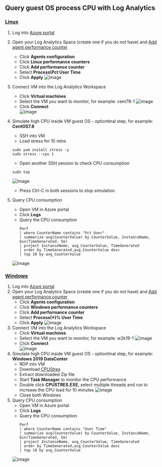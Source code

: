 ## Query guest OS process CPU with Log Analytics

<!-- How to use markdown https://guides.github.com/features/mastering-markdown/ -->
### [Linux](#Linux)

1. Log into [Azure portal](https://portal.azure.com/)
2. Open your Log Analytics Space (create one if you do not have) and [Add agent performance counter](https://docs.microsoft.com/en-us/azure/azure-monitor/agents/data-sources-performance-counters)
    - Click **Agents configuration**
    - Click **Linux performance counters**
    - Click **Add performance counter**
    - Select **Process\Pct User Time**
    - Click **Apply**
    ![image](../images/1/LinAgentConfiguration.jpg)
3. Connect VM into the Log Analytics Workspace
    - Click **Virtual machines**
    - Select the VM you want to monitor, for example: cent78-1
    ![image](../images/1/LinSelectVMinWorkspace.jpg)  
    - Click **Connect**  
    ![image](../images/1/LinConnectWorkspace.jpg)
4. Simulate high CPU inside VM guest OS - optiontinal step, for example: **CentOS7.8**
    - SSH into VM
    - Load stress for 10 mins  
    ```
    sudo yum install stress -y
    sudo stress --cpu 1
    ```
    - Open another SSH session to check CPU consumption  
    ```
    sudo top
    ```
    
    ![image](../images/1/LinStressCPU.jpg)  
    - Press Ctrl-C in both sessions to stop simulation
5. Query CPU consumption
    - Open VM in Azure portal
    - Click **Logs**
    - Query the CPU consumption
        ```
        Perf
        | where CounterName contains "Pct User"
        | summarize avg(CounterValue) by CounterValue, InstanceName, bin(TimeGenerated, 5m)
        | project InstanceName, avg_CounterValue, TimeGenerated
        | order by TimeGenerated,avg_CounterValue desc
        | top 10 by avg_CounterValue
        ```
    ![image](../images/1/LinQueryCPUConsumption.jpg)

### [Windows](#Windows)

1. Log into [Azure portal](https://portal.azure.com/)
2. Open your Log Analytics Space (create one if you do not have) and [Add agent performance counter](https://docs.microsoft.com/en-us/azure/azure-monitor/agents/data-sources-performance-counters)
    - Click **Agents configuration**
    - Click **Windows performance counters**
    - Click **Add performance counter**
    - Select **Process(*)\% User Time**
    - Click **Apply**
    ![image](../images/1/WinAgentConfiguration.jpg)
3. Connect VM into the Log Analytics Workspace
    - Click **Virtual machines**
    - Select the VM you want to monitor, for example: w2k19-1
    ![image](../images/1/WinSelectVMinWorkspace.jpg)  
    - Click **Connect**  
    ![image](../images/1/WinConnectWorkspace.jpg)
4. Simulate high CPU inside VM guest OS - optiontinal step, for example: **Windows 2019 DataCenter**
    - RDP into VM
    - Download [CPUStres](https://docs.microsoft.com/en-us/sysinternals/downloads/cpustres)
    - Extract downloaded Zip file
    - Start **Task Manager** to monitor the CPU performance
    - Double click **CPUSTRES.EXE**, select multiple threads and run to increase the CPU load for 10 minutes
    ![image](../images/1/WinStressCPU.jpg)      
    - Close both Windows
5. Query CPU consumption
    - Open VM in Azure portal
    - Click **Logs**
    - Query the CPU consumption
        ```
        Perf
        | where CounterName contains "User Time"
        | summarize avg(CounterValue) by CounterValue, InstanceName, bin(TimeGenerated, 5m)
        | project InstanceName, avg_CounterValue, TimeGenerated
        | order by TimeGenerated,avg_CounterValue desc
        | top 10 by avg_CounterValue
        ```
    ![image](../images/1/WinQueryCPUConsumption.jpg)
